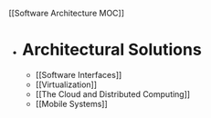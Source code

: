 [[Software Architecture MOC]]

- # Architectural Solutions
	- [[Software Interfaces]]
	- [[Virtualization]]
	- [[The Cloud and Distributed Computing]]
	- [[Mobile Systems]]